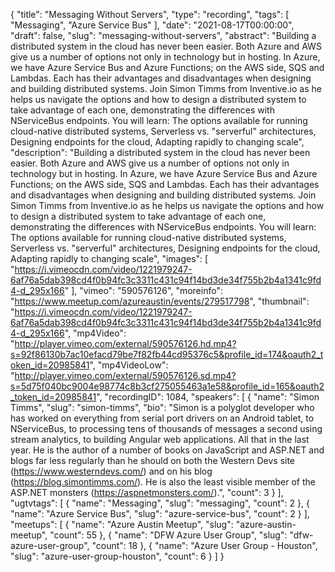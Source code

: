 {
  "title": "Messaging Without Servers",
  "type": "recording",
  "tags": [
    "Messaging",
    "Azure Service Bus"
  ],
  "date": "2021-08-17T00:00:00",
  "draft": false,
  "slug": "messaging-without-servers",
  "abstract": "Building a distributed system in the cloud has never been easier. Both Azure and AWS give us a number of options not only in technology but in hosting. In Azure, we have Azure Service Bus and Azure Functions; on the AWS side, SQS and Lambdas. Each has their advantages and disadvantages when designing and building distributed systems. Join Simon Timms from Inventive.io as he helps us navigate the options and how to design a distributed system to take advantage of each one, demonstrating the differences with NServiceBus endpoints. You will learn: The options available for running cloud-native distributed systems, Serverless vs. \"serverful\" architectures, Designing endpoints for the cloud, Adapting rapidly to changing scale",
  "description": "Building a distributed system in the cloud has never been easier. Both Azure and AWS give us a number of options not only in technology but in hosting. In Azure, we have Azure Service Bus and Azure Functions; on the AWS side, SQS and Lambdas. Each has their advantages and disadvantages when designing and building distributed systems. Join Simon Timms from Inventive.io as he helps us navigate the options and how to design a distributed system to take advantage of each one, demonstrating the differences with NServiceBus endpoints. You will learn: The options available for running cloud-native distributed systems, Serverless vs. \"serverful\" architectures, Designing endpoints for the cloud, Adapting rapidly to changing scale",
  "images": [
    "https://i.vimeocdn.com/video/1221979247-6af76a5dab398cd4f0b94fc3c3311c431c94f14bd3de34f755b2b4a1341c9fd4-d_295x166"
  ],
  "vimeo": "590576126",
  "moreinfo": "https://www.meetup.com/azureaustin/events/279517798",
  "thumbnail": "https://i.vimeocdn.com/video/1221979247-6af76a5dab398cd4f0b94fc3c3311c431c94f14bd3de34f755b2b4a1341c9fd4-d_295x166",
  "mp4Video": "http://player.vimeo.com/external/590576126.hd.mp4?s=92f86130b7ac10efacd79be7f82fb44cd95376c5&profile_id=174&oauth2_token_id=20985841",
  "mp4VideoLow": "http://player.vimeo.com/external/590576126.sd.mp4?s=5d75f040bc9004e98774c8b3cf275055463a1e58&profile_id=165&oauth2_token_id=20985841",
  "recordingID": 1084,
  "speakers": [
    {
      "name": "Simon Timms",
      "slug": "simon-timms",
      "bio": "Simon is a polyglot developer who has worked on everything from serial port drivers on an Android tablet, to NServiceBus, to processing tens of thousands of messages a second using stream analytics, to building Angular web applications. All that in the last year. He is the author of a number of books on JavaScript and ASP.NET and blogs far less regularly than he should on both the Western Devs site (https://www.westerndevs.com/) and on his blog (https://blog.simontimms.com/). He is also the least visible member of the ASP.NET monsters (https://aspnetmonsters.com/).",
      "count": 3
    }
  ],
  "ugtvtags": [
    {
      "name": "Messaging",
      "slug": "messaging",
      "count": 2
    },
    {
      "name": "Azure Service Bus",
      "slug": "azure-service-bus",
      "count": 2
    }
  ],
  "meetups": [
    {
      "name": "Azure Austin Meetup",
      "slug": "azure-austin-meetup",
      "count": 55
    },
    {
      "name": "DFW Azure User Group",
      "slug": "dfw-azure-user-group",
      "count": 18
    },
    {
      "name": "Azure User Group - Houston",
      "slug": "azure-user-group-houston",
      "count": 6
    }
  ]
}